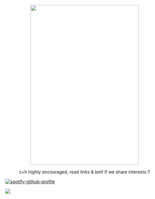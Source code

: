 
<p align="center">
<img src="https://files.catbox.moe/5mvp6y.png" width="344" height="510">
</p>

<p align="center">
c+h highly encouraged, read links & bmf if we share interests !!
</p>

<p align="center">
  
[![spotify-github-profile](https://spotify-github-profile.kittinanx.com/api/view?uid=6ee6c3uiykzyf00n8qqgt3t8m&cover_image=true&theme=natemoo-re&show_offline=true&background_color=c3ab9e&interchange=true&bar_color=AAAAAA&bar_color_cover=false)](https://github.com/kittinan/spotify-github-profile)
</p>

![](https://komarev.com/ghpvc/?username=beaverhollow&label=survivors&style=flat-square&color=000000&base=23264)
  


